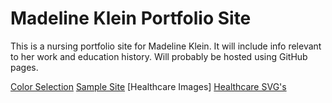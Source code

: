# Madeline Klein Portfolio Site

This is a nursing portfolio site for Madeline Klein. It will include info relevant to her work and education history. Will probably be hosted using GitHub pages.

[Color Selection](http://www.design-seeds.com/spring/easter-tones/)
[Sample Site](http://awattsnp.weebly.com/)
[Healthcare Images]
[Healthcare SVG's](http://www.flaticon.com/free-icons/medical_224)
